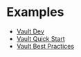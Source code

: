 # Examples

- [Vault Dev](https://github.com/hashicorp/vault-guides/tree/f-add-provision-guides/operations/provision-dev/terraform-aws)
- [Vault Quick Start](https://github.com/hashicorp/vault-guides/tree/f-add-provision-guides/operations/provision-quick-start/terraform-aws)
- [Vault Best Practices](https://github.com/hashicorp/vault-guides/tree/f-add-provision-guides/operations/provision-best-practices/terraform-aws)
